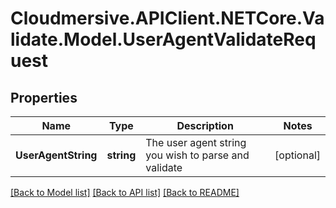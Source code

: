 # Cloudmersive.APIClient.NETCore.Validate.Model.UserAgentValidateRequest
## Properties

Name | Type | Description | Notes
------------ | ------------- | ------------- | -------------
**UserAgentString** | **string** | The user agent string you wish to parse and validate | [optional] 

[[Back to Model list]](../README.md#documentation-for-models) [[Back to API list]](../README.md#documentation-for-api-endpoints) [[Back to README]](../README.md)

